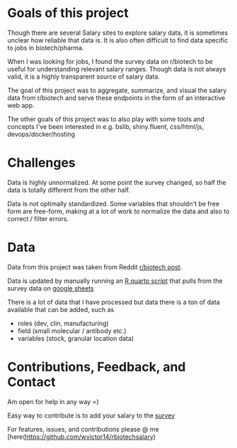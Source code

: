 # Goals of this project

Though there are several Salary sites to explore salary data, it is sometimes unclear how reliable that data is. It is also often difficult to find data specific to jobs in biotech/pharma. 

When I was looking for jobs, I found the survey data on r/biotech to be useful for understanding relevant salary ranges. Though data is not always valid, it is a highly transparent source of salary data. 

The goal of this project was to aggregate, summarize, and visual the salary data from r/biotech and serve these endpoints in the form of an interactive web app.

The other goals of this project was to also play with some tools and concepts I've been interested in e.g. bslib, shiny.fluent, css/html/js, devops/docker/hosting

# Challenges

Data is highly unnormalized. At some point the survey changed, so half the data is totally different from the other half. 

Data is not optimally standardized. Some variables that shouldn't be free form are free-form, making at a lot of work to normalize the data and also to correct / filter errors.

# Data

Data from this project was taken from Reddit [r/biotech post](https://www.reddit.com/r/biotech/comments/125cy06/rbiotech_salary_and_company_survey/).

Data is updated by manually running an [R quarto script](https://github.com/wvictor14/rbiotechsalary/blob/main/R/clean_data.qmd) that pulls from the survey data on [google sheets](https://docs.google.com/spreadsheets/d/1G0FmJhkOME_sv66hWmhnZS5qR2KMTY7nzkxksv46bfk/edit#gid=491268892)

There is a lot of data that I have processed but data there is a ton of data available that can be added, such as

- roles (dev, clin, manufacturing)
- field (small molecular / antibody etc.)
- variables (stock, granular location data)

# Contributions, Feedback, and Contact

Am open for help in any way =)

Easy way to contribute is to add your salary to the [survey](https://docs.google.com/forms/d/e/1FAIpQLSeXpPvkjdf8EPRU_cAdyMAUFVjgx67nyVgDxV7TNHeFkR2k9A/viewform)

For features, issues, and contributions please @ me [here(https://github.com/wvictor14/rbiotechsalary)

